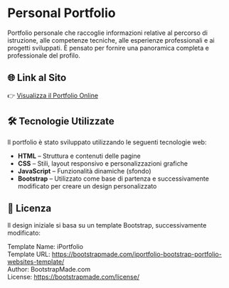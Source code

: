 # Personal Portfolio

Portfolio personale che raccoglie informazioni relative al percorso di istruzione, alle competenze tecniche, alle esperienze professionali e ai progetti sviluppati. È pensato per fornire una panoramica completa e professionale del profilo.

## 🌐 Link al Sito

👉 [Visualizza il Portfolio Online](https://lorenzoangelinetta.github.io/personal-portfolio/)

## 🛠️ Tecnologie Utilizzate

Il portfolio è stato sviluppato utilizzando le seguenti tecnologie web:
- **HTML** – Struttura e contenuti delle pagine
- **CSS** – Stili, layout responsivo e personalizzazioni grafiche
- **JavaScript** – Funzionalità dinamiche (sfondo)
- **Bootstrap** – Utilizzato come base di partenza e successivamente modificato per creare un design personalizzato

## 📄 Licenza
Il design iniziale si basa su un template Bootstrap, successivamente modificato:

Template Name: iPortfolio  
Template URL: https://bootstrapmade.com/iportfolio-bootstrap-portfolio-websites-template/  
Author: BootstrapMade.com  
License: https://bootstrapmade.com/license/
